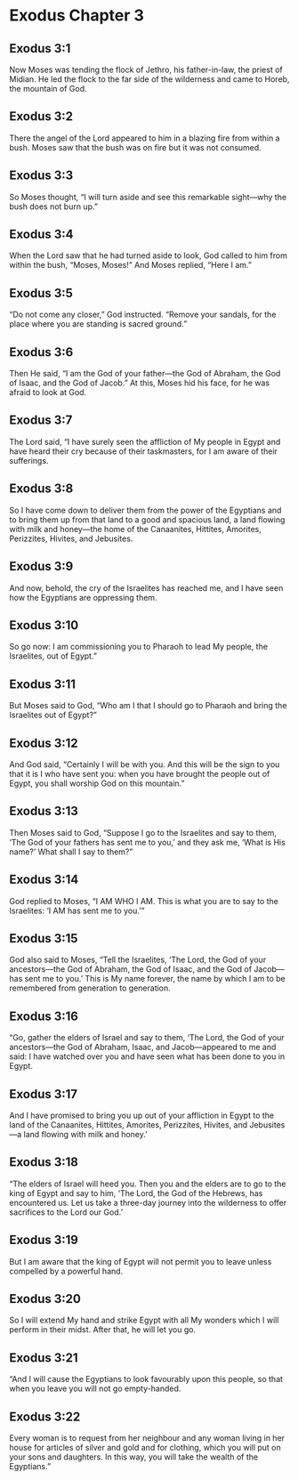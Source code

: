 # Exodus Chapter 3

## Exodus 3:1

Now Moses was tending the flock of Jethro, his father-in-law, the priest of Midian. He led the flock to the far side of the wilderness and came to Horeb, the mountain of God.

## Exodus 3:2

There the angel of the Lord appeared to him in a blazing fire from within a bush. Moses saw that the bush was on fire but it was not consumed.

## Exodus 3:3

So Moses thought, “I will turn aside and see this remarkable sight—why the bush does not burn up.”

## Exodus 3:4

When the Lord saw that he had turned aside to look, God called to him from within the bush, “Moses, Moses!” And Moses replied, “Here I am.”

## Exodus 3:5

“Do not come any closer,” God instructed. “Remove your sandals, for the place where you are standing is sacred ground.”

## Exodus 3:6

Then He said, “I am the God of your father—the God of Abraham, the God of Isaac, and the God of Jacob.” At this, Moses hid his face, for he was afraid to look at God.

## Exodus 3:7

The Lord said, “I have surely seen the affliction of My people in Egypt and have heard their cry because of their taskmasters, for I am aware of their sufferings.

## Exodus 3:8

So I have come down to deliver them from the power of the Egyptians and to bring them up from that land to a good and spacious land, a land flowing with milk and honey—the home of the Canaanites, Hittites, Amorites, Perizzites, Hivites, and Jebusites.

## Exodus 3:9

And now, behold, the cry of the Israelites has reached me, and I have seen how the Egyptians are oppressing them.

## Exodus 3:10

So go now: I am commissioning you to Pharaoh to lead My people, the Israelites, out of Egypt.”

## Exodus 3:11

But Moses said to God, “Who am I that I should go to Pharaoh and bring the Israelites out of Egypt?”

## Exodus 3:12

And God said, “Certainly I will be with you. And this will be the sign to you that it is I who have sent you: when you have brought the people out of Egypt, you shall worship God on this mountain.”

## Exodus 3:13

Then Moses said to God, “Suppose I go to the Israelites and say to them, ‘The God of your fathers has sent me to you,’ and they ask me, ‘What is His name?’ What shall I say to them?”

## Exodus 3:14

God replied to Moses, “I AM WHO I AM. This is what you are to say to the Israelites: ‘I AM has sent me to you.’”

## Exodus 3:15

God also said to Moses, “Tell the Israelites, ‘The Lord, the God of your ancestors—the God of Abraham, the God of Isaac, and the God of Jacob—has sent me to you.’ This is My name forever, the name by which I am to be remembered from generation to generation.

## Exodus 3:16

“Go, gather the elders of Israel and say to them, ‘The Lord, the God of your ancestors—the God of Abraham, Isaac, and Jacob—appeared to me and said: I have watched over you and have seen what has been done to you in Egypt.

## Exodus 3:17

And I have promised to bring you up out of your affliction in Egypt to the land of the Canaanites, Hittites, Amorites, Perizzites, Hivites, and Jebusites—a land flowing with milk and honey.’

## Exodus 3:18

“The elders of Israel will heed you. Then you and the elders are to go to the king of Egypt and say to him, ‘The Lord, the God of the Hebrews, has encountered us. Let us take a three-day journey into the wilderness to offer sacrifices to the Lord our God.’

## Exodus 3:19

But I am aware that the king of Egypt will not permit you to leave unless compelled by a powerful hand.

## Exodus 3:20

So I will extend My hand and strike Egypt with all My wonders which I will perform in their midst. After that, he will let you go.

## Exodus 3:21

“And I will cause the Egyptians to look favourably upon this people, so that when you leave you will not go empty-handed.

## Exodus 3:22

Every woman is to request from her neighbour and any woman living in her house for articles of silver and gold and for clothing, which you will put on your sons and daughters. In this way, you will take the wealth of the Egyptians.”
